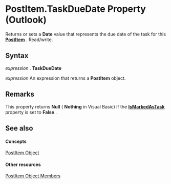 
# PostItem.TaskDueDate Property (Outlook)

Returns or sets a  **Date** value that represents the due date of the task for this **[PostItem](de44065d-4e93-315a-279f-7b92f09c0465.md)** . Read/write.


## Syntax

 _expression_ . **TaskDueDate**

 _expression_ An expression that returns a **PostItem** object.


## Remarks

This property returns  **Null** ( **Nothing** in Visual Basic) if the **[IsMarkedAsTask](a84195b3-8d6e-8842-6747-86977f4dfaad.md)** property is set to **False** .


## See also


#### Concepts


[PostItem Object](de44065d-4e93-315a-279f-7b92f09c0465.md)
#### Other resources


[PostItem Object Members](5b150db1-c96d-0721-ec36-d5b5ebc20fd8.md)
